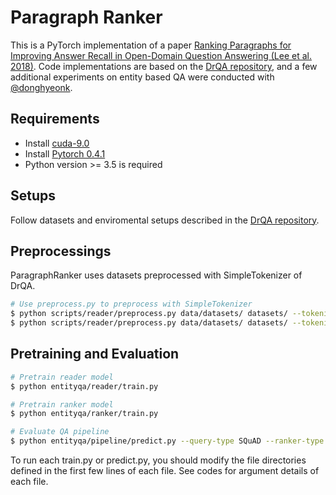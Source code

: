 # Paragraph Ranker
This is a PyTorch implementation of a paper [Ranking Paragraphs for Improving Answer Recall in Open-Domain Question Answering (Lee et al. 2018)](https://arxiv.org/abs/1810.00494). Code implementations are based on the [DrQA repository](https://github.com/facebookresearch/DrQA), and a few additional experiments on entity based QA were conducted with [@donghyeonk](https://github.com/donghyeonk).

## Requirements
- Install [cuda-9.0](https://developer.nvidia.com/cuda-90-download-archive)
- Install [Pytorch 0.4.1](https://pytorch.org/)
- Python version >= 3.5 is required

## Setups
Follow datasets and enviromental setups described in the [DrQA repository](https://github.com/facebookresearch/DrQA).

## Preprocessings
ParagraphRanker uses datasets preprocessed with SimpleTokenizer of DrQA.
```bash
# Use preprocess.py to preprocess with SimpleTokenizer
$ python scripts/reader/preprocess.py data/datasets/ datasets/ --tokenizer simple
$ python scripts/reader/preprocess.py data/datasets/ datasets/ --tokenizer simple --split SQuAD-v1.1-dev
```

## Pretraining and Evaluation
```bash
# Pretrain reader model
$ python entityqa/reader/train.py

# Pretrain ranker model
$ python entityqa/ranker/train.py

# Evaluate QA pipeline
$ python entityqa/pipeline/predict.py --query-type SQuAD --ranker-type default --reader-type default
```
To run each train.py or predict.py, you should modify the file directories defined in the first few lines of each file. See codes for argument details of each file.
